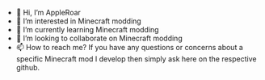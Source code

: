 - 👋 Hi, I’m AppleRoar
- 👀 I’m interested in Minecraft modding
- 🌱 I’m currently learning Minecraft modding
- 💞️ I’m looking to collaborate on Minecraft modding
- 📫 How to reach me?  If you have any questions or concerns about a specific Minecraft mod I develop then simply ask here on the respective github.
